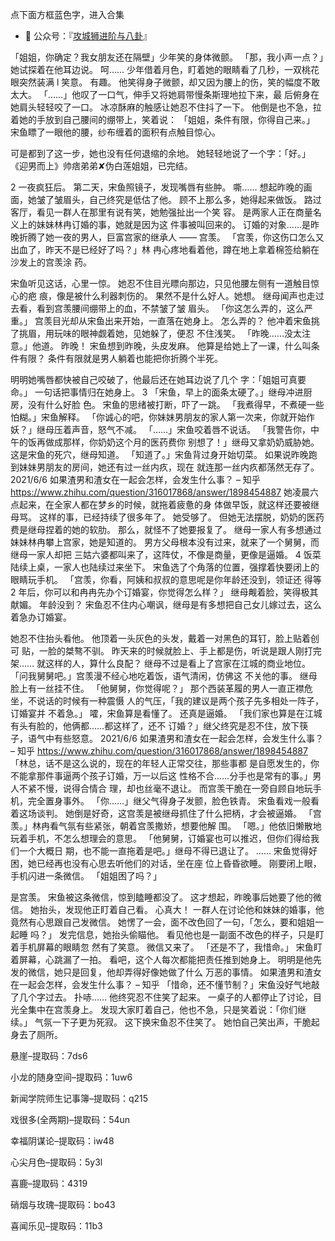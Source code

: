 点下面方框蓝色字，进入合集

- 👯 公众号：『[攻城狮进阶与八卦](https://mp.weixin.qq.com/s/uFRiGgJMYHPU2TCAZdHuCg)』

「姐姐，你确定？我女朋友还在隔壁」少年笑的身体微颤。
「那，我小声一点？」她试探着在他耳边说。
呵……
少年借着月色，盯着她的眼睛看了几秒，一双桃花眼突然装满 l
笑意。
有趣。
他笑得身子微颤，却又因为腰上的伤，笑的幅度不敢太大。
「……」他叹了一口气，伸手又将她肩带慢条斯理地拉下来，最
后俯身在她肩头轻轻咬了一口。
冰凉酥麻的触感让她忍不住抖了一下。
他倒是也不急，拉着她的手放到自己腰间的绷带上，笑着说：
「姐姐，条件有限，你得自己来。」
宋鱼瞟了一眼他的腰，纱布缠着的面积有点触目惊心。

可是都到了这一步，她也没有任何退缩的余地。
她轻轻地说了一个字：「好。」
《迎男而上》帅痞弟弟✘伪白莲姐姐，已完结。

2
一夜疯狂后。
第二天，宋鱼照镜子，发现嘴唇有些肿。
嘶……
想起昨晚的画面，她皱了皱眉头，自己终究是低估了他。
顾不上那么多，她得起来做饭。
路过客厅，看见一群人在那里有说有笑，她勉强扯出一个笑
容。
是两家人正在商量名义上的妹妹林冉订婚的事，她就是因为这
件事被叫回来的。
订婚的对象……是昨晚折腾了她一夜的男人，巨富宫家的继承人
——
宫羡。
「宫羡，你这伤口怎么又出血了，昨天不是已经好了吗？」林
冉心疼地看着他，蹲在地上拿着棉签给躺在沙发上的宫羡涂
药。

宋鱼听见这话，心里一惊。
她忍不住目光瞟向那边，只见他腰左侧有一道触目惊心的疤
痕，像是被什么利器刺伤的。
果然不是什么好人。她想。
继母闻声也走过去看，看到宫羡腰间绷带上的血，不禁皱了皱
眉头。
「你这怎么弄的，这么严重。」
宫羡目光却从宋鱼出来开始，一直落在她身上。
怎么弄的？
他冲着宋鱼挑了挑眉，用玩味的眼神觑着她，见她躲了，便忍
不住浅笑。
「昨晚……没太注意。」他道。
昨晚！
宋鱼想到昨晚，头皮发麻。
他算是给她上了一课，什么叫条件有限？
条件有限就是男人躺着也能把你折腾个半死。

明明她嘴唇都快被自己咬破了，他最后还在她耳边说了几个
字：「姐姐可真要命。」
一句话把事情归在她身上。
3
「宋鱼，早上的面条太硬了。」继母冲进厨房，没有什么好脸
色。
宋鱼的思绪被打断，吓了一跳。
「我煮得早，不煮硬一些怕糊。」宋鱼解释。
「你诚心的吧，你妹妹男朋友的家人第一次来，你就开始作
妖？」继母压着声音，怒气不减。
「……」宋鱼咬着唇不说话。
「我警告你，中午的饭再做成那样，你奶奶这个月的医药费你
别想了！」继母又拿奶奶威胁她。
这是宋鱼的死穴，继母知道。
「知道了。」宋鱼背过身开始切菜。
如果说昨晚跑到妹妹男朋友的房间，她还有过一丝内疚，现在
就连那一丝内疚都荡然无存了。
2021/6/6
如果渣男和渣女在一起会怎样，会发生什么事？ – 知乎
https://www.zhihu.com/question/316017868/answer/1898454887
她凌晨六点起来，在全家人都在梦乡的时候，就拖着疲惫的身
体做早饭，就这样还要被继母骂。
这样的事，已经持续了很多年了。
她受够了。
但她无法摆脱，奶奶的医药费是继母捏着的她的软肋。
那么，就怪不了她要报复了。
继母一家人有多想通过妹妹林冉攀上宫家，她是知道的。
男方父母根本没有过来，就来了一个舅舅，而继母一家人却把
三姑六婆都叫来了，这阵仗，不像是商量，更像是逼婚。
4
饭菜陆续上桌，一家人也陆续过来坐下。
宋鱼选了个角落的位置，强撑着快要闭上的眼睛玩手机。
「宫羡，你看，阿姨和叔叔的意思呢是你年龄还没到，领证还
得等 2 年后，你可以和冉冉先办个订婚宴，你觉得怎么样？」
继母觍着脸，笑得极其献媚。
年龄没到？
宋鱼忍不住内心嘲讽，继母是有多想把自己女儿嫁过去，这么
着急办订婚宴。

她忍不住抬头看他。
他顶着一头灰色的头发，戴着一对黑色的耳钉，脸上贴着创可
贴，一脸的桀骜不驯。
昨天来的时候就脸上、手上都是伤，听说是跟人刚打完架……
就这样的人，算什么良配？
继母不过是看上了宫家在江城的商业地位。
「问我舅舅吧。」宫羡漫不经心地吃着饭，语气清闲，仿佛这
不关他的事。
继母脸上有一丝挂不住。
「他舅舅，你觉得呢？」
那个西装革履的男人一直正襟危坐，不说话的时候有一种震慑
人的气压，「我的建议是两个孩子先多相处一阵子，订婚宴并
不着急。」
嚯，宋鱼算是看懂了。
还真是逼婚。
「我们家也算是在江城有头有脸的，他俩都……都这样了，还不
订婚？」继父终究是忍不住，放下筷子，语气中有些怒意。
2021/6/6
如果渣男和渣女在一起会怎样，会发生什么事？ – 知乎
https://www.zhihu.com/question/316017868/answer/1898454887
「林总，话不是这么说的，现在的年轻人正常交往，那些事都
是自愿发生的，你不能拿那件事逼两个孩子订婚，万一以后这
性格不合……分手也是常有的事。」男人不紧不慢，说得合情合
理，却也丝毫不退让。
而宫羡干脆在一旁自顾自地玩手机，完全置身事外。
「你……」继父气得身子发颤，脸色铁青。
宋鱼看戏一般看着这场谈判。
她倒是好奇，这宫羡是被继母抓住了什么把柄，才会被逼婚。
「宫羡。」林冉看气氛有些紧张，朝着宫羡撒娇，想要他解
围。
「嗯。」他依旧懒散地玩着手机，不怎么想理会的意思。
「他舅舅，订婚宴也可以推迟，但你们得给我们一个大概日
期，也不能一直拖着是吧。」继母不得已退让了。
……
宋鱼觉得好困，她已经再也没有心思去听他们的对话，坐在座
位上昏昏欲睡。
刚要闭上眼，手机闪进一条微信。
「姐姐困了吗？」

是宫羡。
宋鱼被这条微信，惊到瞌睡都没了。
这才想起，昨晚事后她要了他的微信。
她抬头，发现他正盯着自己看。
心真大！
一群人在讨论他和妹妹的婚事，他竟然有心思跟自己发微信。
她愣了一会，面不改色回了一句，「怎么，要和姐姐一起睡
吗？」
发完信息，她抬头偷瞄他。
看见他也是一副面不改色的样子，只是盯着手机屏幕的眼睛忽
然有了笑意。
微信又来了。
「还是不了，我惜命。」
宋鱼盯着屏幕，心跳漏了一拍。
看吧，这个人每次都能把责任推到她身上。
明明是他先发的微信，她只是回复，他却弄得好像她做了什么
万恶的事情。
如果渣男和渣女在一起会怎样，会发生什么事？ – 知乎
「惜命，还不懂节制？」宋鱼没好气地敲了几个字过去。
扑哧……
他终究忍不住笑了起来。
一桌子的人都停止了讨论，目光全集中在宫羡身上。
发现大家盯着自己，他也不急，只是笑着说：「你们继续。」
气氛一下子更为死寂。
这下换宋鱼忍不住笑了。
她怕自己笑出声，干脆起身去了厕所。









悬崖–提取码：7ds6

小龙的随身空间–提取码：1uw6

新闻学院师生记事簿–提取码：q215

戏很多(全两期)–提取码：54un

幸福阴谋论–提取码：iw48

心尖月色–提取码：5y3l

喜鹿–提取码：4319

硝烟与玫瑰–提取码：bo43

喜闻乐见–提取码：11b3